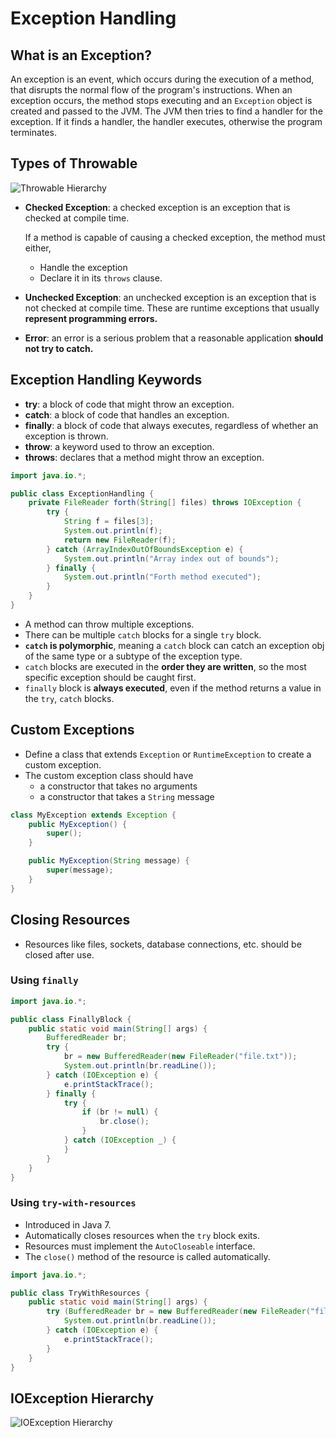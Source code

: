 # Exception Handling

## What is an Exception?

An exception is an event, which occurs during the execution of a method, that disrupts the normal flow of the program's
instructions. When an exception occurs, the method stops executing and an `Exception` object is created and passed to
the JVM. The JVM then tries to find a handler for the exception. If it finds a handler, the handler executes, otherwise
the program terminates.

## Types of Throwable

<img src="images/Throwable%20Hierarchy.png" alt="Throwable Hierarchy"/>

- **Checked Exception**: a checked exception is an exception that is checked at compile time.

  If a method is capable of causing a checked exception, the method must either,
    - Handle the exception
    - Declare it in its `throws` clause.
- **Unchecked Exception**: an unchecked exception is an exception that is not checked at compile time. These are runtime
  exceptions that usually **represent programming errors.**
- **Error**: an error is a serious problem that a reasonable application **should not try to catch.**

## Exception Handling Keywords

- **try**: a block of code that might throw an exception.
- **catch**: a block of code that handles an exception.
- **finally**: a block of code that always executes, regardless of whether an exception is thrown.
- **throw**: a keyword used to throw an exception.
- **throws**: declares that a method might throw an exception.

```java
import java.io.*;

public class ExceptionHandling {
    private FileReader forth(String[] files) throws IOException {
        try {
            String f = files[3];
            System.out.println(f);
            return new FileReader(f);
        } catch (ArrayIndexOutOfBoundsException e) {
            System.out.println("Array index out of bounds");
        } finally {
            System.out.println("Forth method executed");
        }
    }
}
```

- A method can throw multiple exceptions.
- There can be multiple `catch` blocks for a single `try` block.
- **`catch` is polymorphic**, meaning a `catch` block can catch an exception obj of the same type or a subtype of the
  exception type.
- `catch` blocks are executed in the **order they are written**, so the most specific exception should be caught first.
- `finally` block is **always executed**, even if the method returns a value in the `try`, `catch` blocks.

## Custom Exceptions

- Define a class that extends `Exception` or `RuntimeException` to create a custom exception.
- The custom exception class should have
    - a constructor that takes no arguments
    - a constructor that takes a `String` message

```java
class MyException extends Exception {
    public MyException() {
        super();
    }

    public MyException(String message) {
        super(message);
    }
}
```

## Closing Resources

- Resources like files, sockets, database connections, etc. should be closed after use.

### Using `finally`

```java
import java.io.*;

public class FinallyBlock {
    public static void main(String[] args) {
        BufferedReader br;
        try {
            br = new BufferedReader(new FileReader("file.txt"));
            System.out.println(br.readLine());
        } catch (IOException e) {
            e.printStackTrace();
        } finally {
            try {
                if (br != null) {
                    br.close();
                }
            } catch (IOException _) {
            }
        }
    }
}
```

### Using `try-with-resources`

- Introduced in Java 7.
- Automatically closes resources when the `try` block exits.
- Resources must implement the `AutoCloseable` interface.
- The `close()` method of the resource is called automatically.

```java
import java.io.*;

public class TryWithResources {
    public static void main(String[] args) {
        try (BufferedReader br = new BufferedReader(new FileReader("file.txt"))) {
            System.out.println(br.readLine());
        } catch (IOException e) {
            e.printStackTrace();
        }
    }
}
```

## IOException Hierarchy

<img src="images/IOException%20Hierarchy.png" alt="IOException Hierarchy"/>